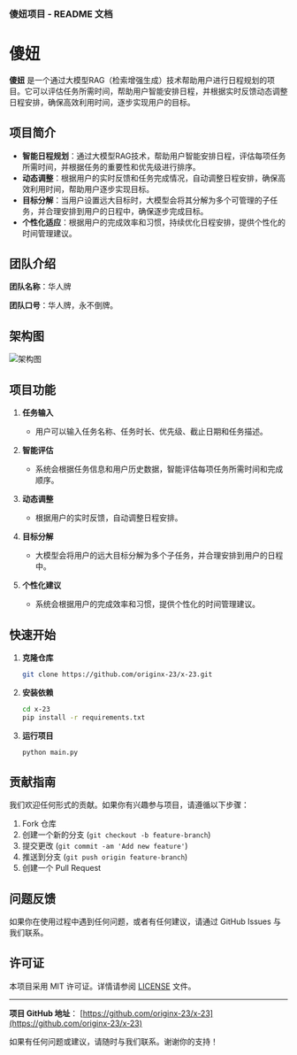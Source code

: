 ### 傻妞项目 - README 文档

# 傻妞

**傻妞** 是一个通过大模型RAG（检索增强生成）技术帮助用户进行日程规划的项目。它可以评估任务所需时间，帮助用户智能安排日程，并根据实时反馈动态调整日程安排，确保高效利用时间，逐步实现用户的目标。

## 项目简介

- **智能日程规划**：通过大模型RAG技术，帮助用户智能安排日程，评估每项任务所需时间，并根据任务的重要性和优先级进行排序。
- **动态调整**：根据用户的实时反馈和任务完成情况，自动调整日程安排，确保高效利用时间，帮助用户逐步实现目标。
- **目标分解**：当用户设置远大目标时，大模型会将其分解为多个可管理的子任务，并合理安排到用户的日程中，确保逐步完成目标。
- **个性化适应**：根据用户的完成效率和习惯，持续优化日程安排，提供个性化的时间管理建议。

## 团队介绍

**团队名称**：华人牌

**团队口号**：华人牌，永不倒牌。

## 架构图

![架构图](https://github.com/originx-23/x-23/assets/42173584/f95ddc2c-e12f-41a7-973e-4f8ed4dfefc5)


## 项目功能

1. **任务输入**
   - 用户可以输入任务名称、任务时长、优先级、截止日期和任务描述。
   
2. **智能评估**
   - 系统会根据任务信息和用户历史数据，智能评估每项任务所需时间和完成顺序。
   
3. **动态调整**
   - 根据用户的实时反馈，自动调整日程安排。
   
4. **目标分解**
   - 大模型会将用户的远大目标分解为多个子任务，并合理安排到用户的日程中。
   
5. **个性化建议**
   - 系统会根据用户的完成效率和习惯，提供个性化的时间管理建议。

## 快速开始

1. **克隆仓库**
   ```bash
   git clone https://github.com/originx-23/x-23.git
   ```
   
2. **安装依赖**
   ```bash
   cd x-23
   pip install -r requirements.txt
   ```
   
3. **运行项目**
   ```bash
   python main.py
   ```

## 贡献指南

我们欢迎任何形式的贡献。如果你有兴趣参与项目，请遵循以下步骤：

1. Fork 仓库
2. 创建一个新的分支 (`git checkout -b feature-branch`)
3. 提交更改 (`git commit -am 'Add new feature'`)
4. 推送到分支 (`git push origin feature-branch`)
5. 创建一个 Pull Request

## 问题反馈

如果你在使用过程中遇到任何问题，或者有任何建议，请通过 GitHub Issues 与我们联系。

## 许可证

本项目采用 MIT 许可证。详情请参阅 [LICENSE](LICENSE) 文件。

---

**项目 GitHub 地址**： [https://github.com/originx-23/x-23](https://github.com/originx-23/x-23)

如果有任何问题或建议，请随时与我们联系。谢谢你的支持！
